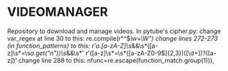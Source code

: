 # VIDEOMANAGER
Repository to download and manage videos.
In pytube's cipher.py:
change var_regex at line 30 to this:
re.compile(r"^\$*\w+\W")
change lines 272-273 (in function_patterns) to this:
r'a\.[a-zA-Z]\s*&&\s*\([a-z]\s*=\s*a\.get\("n"\)\)\s*&&\s*'
r'\([a-z]\s*=\s*([a-zA-Z0-9$]{2,3})(\[\d+\])?\([a-z]\)'
change line 288 to this:
nfunc=re.escape(function_match.group(1))),

